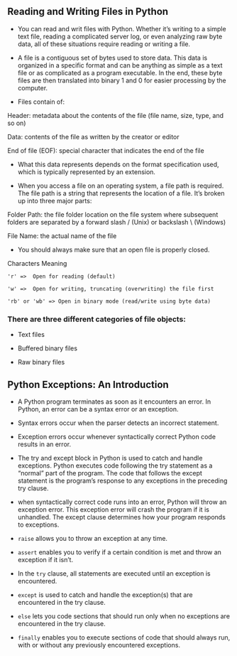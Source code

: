 ## Reading and Writing Files in Python

- You can read and writ files with Python. Whether it’s writing to a simple text file, reading a complicated server log, or even analyzing raw byte data, all of these situations require reading or writing a file.

- A file is a contiguous set of bytes used to store data. This data is organized in a specific format and can be anything as simple as a text file or as complicated as a program executable. In the end, these byte files are then translated into binary 1 and 0 for easier processing by the computer.

- Files contain of:

Header: metadata about the contents of the file (file name, size, type, and so on)

Data: contents of the file as written by the creator or editor

End of file (EOF): special character that indicates the end of the file

- What this data represents depends on the format specification used, which is typically represented by an extension.

- When you access a file on an operating system, a file path is required. The file path is a string that represents the location of a file. It’s broken up into three major parts:

Folder Path: the file folder location on the file system where subsequent folders are separated by a forward slash / (Unix) or backslash \ (Windows)

File Name: the actual name of the file

- You should always make sure that an open file is properly closed.

Characters Meaning
```
'r' =>	Open for reading (default)

'w' =>	Open for writing, truncating (overwriting) the file first

'rb' or 'wb' =>	Open in binary mode (read/write using byte data)
```

### There are three different categories of file objects:

- Text files

- Buffered binary files

- Raw binary files

## Python Exceptions: An Introduction

- A Python program terminates as soon as it encounters an error. In Python, an error can be a syntax error or an exception.

- Syntax errors occur when the parser detects an incorrect statement.

- Exception errors occur whenever syntactically correct Python code results in an error.

- The try and except block in Python is used to catch and handle exceptions. Python executes code following the try statement as a “normal” part of the program. The code that follows the except statement is the program’s response to any exceptions in the preceding try clause.

- when syntactically correct code runs into an error, Python will throw an exception error. This exception error will crash the program if it is unhandled. The except clause determines how your program responds to exceptions.


- `raise` allows you to throw an exception at any time.

- `assert` enables you to verify if a certain condition is met and throw an exception if it isn’t.

- In the `try` clause, all statements are executed until an exception is encountered.

- `except` is used to catch and handle the exception(s) that are encountered in the try clause.

- `else` lets you code sections that should run only when no exceptions are encountered in the try clause.

- `finally` enables you to execute sections of code that should always run, with or without any previously encountered exceptions.
